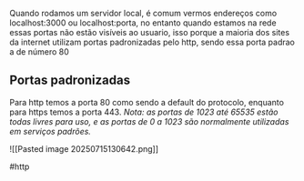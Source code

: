 Quando rodamos um servidor local, é comum vermos endereços como localhost:3000 ou localhost:porta, no entanto quando estamos na rede essas portas não estão visíveis ao usuario, isso porque a maioria dos sites da internet utilizam portas padronizadas pelo http, sendo essa porta padrao a de número 80

## Portas padronizadas
Para http temos a porta 80 como sendo a default do protocolo, enquanto para https temos a porta 443.
*Nota: as portas de 1023 até 65535 estão todas livres para uso, e as portas de 0 a 1023 são normalmente utilizadas em serviços padrões.*

![[Pasted image 20250715130642.png]]

#http 